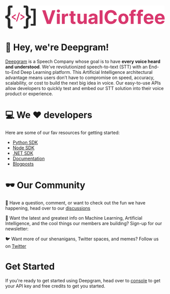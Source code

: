 ![Deepgram full logo in red: DG Deepgram](https://github.com/Virtual-Coffee/.github/raw/main/virtual-coffee-full.png)

:wave: Hey, we're Deepgram! 
======


[Deepgram](https://deepgram.com/) is a Speech Company whose goal is to have **every voice heard and understood**.  We've revolutionized speech-to-text (STT) with an End-to-End Deep Learning platform. This Artificial Intelligence architectural advantage means users don’t have to compromise on speed, accuracy, scalability, or cost to build the next big idea in voice.   Our easy-to-use APIs allow developers to quickly test and embed our STT solution into their voice product or experience.

:computer: We :heart: developers
======
Here are some of our fav resources for getting started:
- [Python SDK](https://github.com/deepgram/python-sdk)
- [Node SDK](https://github.com/deepgram/deepgram-node-sdk)
- [.NET SDK](https://github.com/deepgram/deepgram-dotnet-sdk)
- [Documentation](https://developers.deepgram.com/documentation/)
- [Blogposts](https://developers.deepgram.com/blog/)

:dark_sunglasses: Our Community
 ======

:thought_balloon: Have a question, comment, or want to check out the fun we have happening, head over to our [discussions](https://github.com/orgs/deepgram/discussions)

:newspaper: Want the latest and greatest info on Machine Learning, Artificial Intelligence, and the cool things our members are building? Sign-up for our newsletter: 

:bird: Want more of our shenanigans, Twitter spaces, and memes? Follow us on [Twitter](https://twitter.com/DeepgramAI)


Get Started
=====
If you're ready to get started using Deepgram, head over to [console](https://console.deepgram.com/) to get your API key and free credits to get you started.

